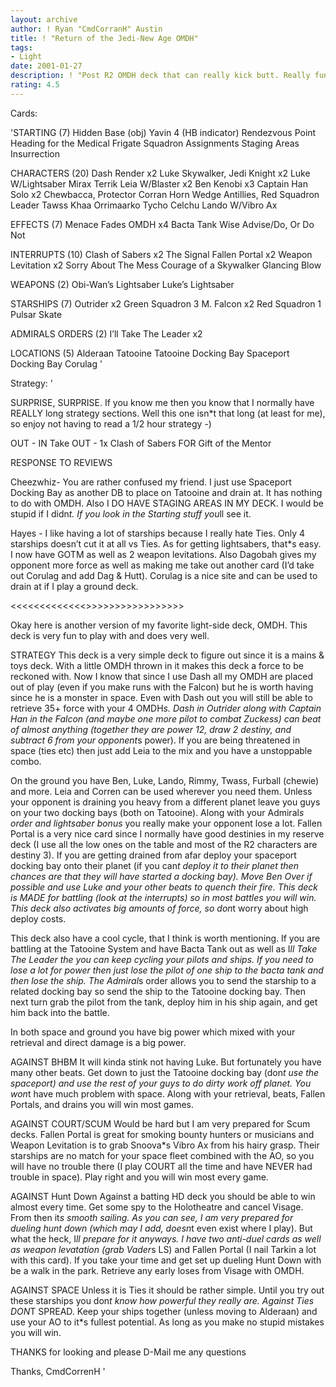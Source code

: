 ```yaml
---
layout: archive
author: ! Ryan "CmdCorranH" Austin
title: ! "Return of the Jedi-New Age OMDH"
tags:
- Light
date: 2001-01-27
description: ! "Post R2 OMDH deck that can really kick butt. Really fun to play and does very well."
rating: 4.5
---
```

Cards: 

'STARTING (7)
Hidden Base (obj)
Yavin 4 (HB indicator)
Rendezvous Point
Heading for the Medical Frigate
Squadron Assignments
Staging Areas
Insurrection

CHARACTERS (20)
Dash Render x2
Luke Skywalker, Jedi Knight x2
Luke W/Lightsaber
Mirax Terrik
Leia W/Blaster x2
Ben Kenobi x3
Captain Han Solo x2
Chewbacca, Protector
Corran Horn
Wedge Antillies, Red Squadron Leader
Tawss Khaa
Orrimaarko
Tycho Celchu
Lando W/Vibro Ax

EFFECTS (7)
Menace Fades
OMDH x4
Bacta Tank
Wise Advise/Do, Or Do Not

INTERRUPTS (10)
Clash of Sabers x2
The Signal
Fallen Portal x2
Weapon Levitation x2
Sorry About The Mess
Courage of a Skywalker
Glancing Blow

WEAPONS (2)
Obi-Wan&#8217;s Lightsaber
Luke&#8217;s Lightsaber

STARSHIPS (7)
Outrider x2
Green Squadron 3
M. Falcon x2
Red Squadron 1
Pulsar Skate

ADMIRALS ORDERS (2)
I&#8217;ll Take The Leader x2

LOCATIONS (5)
Alderaan
Tatooine
Tatooine Docking Bay
Spaceport Docking Bay
Corulag
'

Strategy: '

SURPRISE, SURPRISE. If you know me then you know that I normally have REALLY long strategy sections. Well this one isn*t that long (at least for me), so enjoy not having to read a 1/2 hour strategy -)

OUT - IN
Take OUT - 1x Clash of Sabers FOR Gift of the Mentor

RESPONSE TO REVIEWS

Cheezwhiz- You are rather confused my friend. I just use Spaceport Docking Bay as another DB to place on Tatooine and drain at. It has nothing to do with OMDH. Also I DO HAVE STAGING AREAS IN MY DECK. I would be stupid if I didn*t. If you look in the Starting stuff you*ll see it.

Hayes - I like having a lot of starships because I really hate Ties. Only 4 starships doesn’t cut it at all vs Ties. As for getting lightsabers, that*s easy. I now have GOTM as well as 2 weapon levitations. Also Dagobah gives my opponent more force as well as making me take out another card (I’d take out Corulag and add Dag & Hutt). Corulag is a nice site and can be used to drain at if I play a ground deck.

<<<<<<<<<<<<<>>>>>>>>>>>>>>>>>

   Okay here is another version of my favorite light-side deck, OMDH. This deck is very fun to play with and does very well.

STRATEGY
 This deck is a very simple deck to figure out since it is a mains & toys deck. With a little OMDH thrown in it makes this deck a force to be reckoned with. Now I know that since I use Dash all my OMDH are placed out of play (even if you make runs with the Falcon) but he is worth having since he is a monster in space. Even with Dash out you will still be able to retrieve 35+ force with your 4 OMDH*s.  Dash in Outrider along with Captain Han in the Falcon (and maybe one more pilot to combat Zuckess) can beat of almost anything (together they are power 12, draw 2 destiny, and subtract 6 from your opponent*s power).
   If you are being threatened in space (ties etc) then just add Leia to the mix and you have a unstoppable combo.

   On the ground you have Ben, Luke, Lando, Rimmy, Twass, Furball (chewie) and more. Leia and Corren can be used wherever you need them. Unless your opponent is draining you heavy from a different planet leave you guys on your two docking bays (both on Tatooine). Along with your Admiral*s order and lightsaber bonus* you really make your opponent lose a lot. Fallen Portal is a very nice card since I normally have good destinies in my reserve deck (I use all the low ones on the table and most of the R2 characters are destiny 3).
   If you are getting drained from afar deploy your spaceport docking bay onto their planet (if you can*t deploy it to their planet then chances are that they will have started a docking bay). Move Ben Over if possible and use Luke and your other beats to quench their fire. This deck is MADE for battling (look at the interrupts) so in most battles you will win. This deck also activates big amounts of force, so don*t worry about high deploy costs.

  This deck also have a cool cycle, that I think is worth mentioning. If you are battling at the Tatooine System and have Bacta Tank out as well as I*ll Take The Leader the you can keep cycling your pilots and ships. If you need to lose a lot for power then just lose the pilot of one ship to the bacta tank and then lose the ship. The Admiral*s order allows you to send the starship to a related docking bay so send the ship to the Tatooine docking bay. Then next turn grab the pilot from the tank, deploy him in his ship again, and get him back into the battle.

  In both space and ground you have big power which mixed with your retrieval and direct damage is a big power.

AGAINST BHBM It will kinda stink not having Luke. But fortunately you have many other beats. Get down to just the Tatooine docking bay (don*t use the spaceport) and use the rest of your guys to do dirty work off planet. You won*t have much problem with space. Along with your retrieval, beats, Fallen Portals, and drains you will win most games.

AGAINST COURT/SCUM Would be hard but I am very prepared for Scum decks. Fallen Portal is great for smoking bounty hunters or musicians and Weapon Levitation is to grab Snoova*s Vibro Ax from his hairy grasp. Their starships are no match for your space fleet combined with the AO, so you will have no trouble there (I play COURT all the time and have NEVER had trouble in space). Play right and you will win most every game.

AGAINST Hunt Down Against a batting HD deck you should be able to win almost every time. Get some spy to the Holotheatre and cancel Visage. From then it*s smooth sailing.  As you can see, I am very prepared for dueling hunt down (which may I add, doesn*t even exist where I play). But what the heck, I*ll prepare for it anyways. I have two anti-duel cards as well as weapon levatation (grab Vader*s LS) and Fallen Portal (I nail Tarkin a lot with this card). If you take your time and get set up dueling Hunt Down with be a walk in the park. Retrieve any early loses from Visage with OMDH.

AGAINST SPACE Unless it is Ties it should be rather simple. Until you try out these starships you don*t know how powerful they really are. Against Ties DON*T SPREAD. Keep your ships together (unless moving to Alderaan) and use your AO to it*s fullest potential. As long as you make no stupid mistakes you will win.

THANKS for looking and please D-Mail me any questions

Thanks,
    CmdCorrenH
'